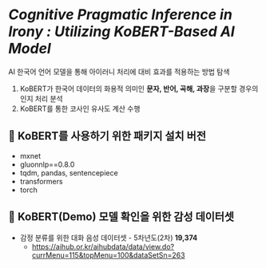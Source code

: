 # *Cognitive Pragmatic Inference in Irony : Utilizing KoBERT-Based AI Model*
AI 한국어 언어 모델을 통해 아이러니 처리에 대비 효과를 적용하는 방법 탐색

1) KoBERT가 한국어 데이터의 화용적 의미인 **문자, 반어, 곡해, 과장**을 구분할 경우의 인지 처리 분석
2) KoBERT를 통한 코사인 유사도 계산 수행

## 📌 KoBERT를 사용하기 위한 패키지 설치 버전
* mxnet
* gluonnlp==0.8.0
* tqdm, pandas, sentencepiece
* transformers
* torch

## 📌 KoBERT(Demo) 모델 확인을 위한 감성 데이터셋 
* 감정 분류를 위한 대화 음성 데이터셋 - 5차년도(2차) **19,374**
  - https://aihub.or.kr/aihubdata/data/view.do?currMenu=115&topMenu=100&dataSetSn=263
